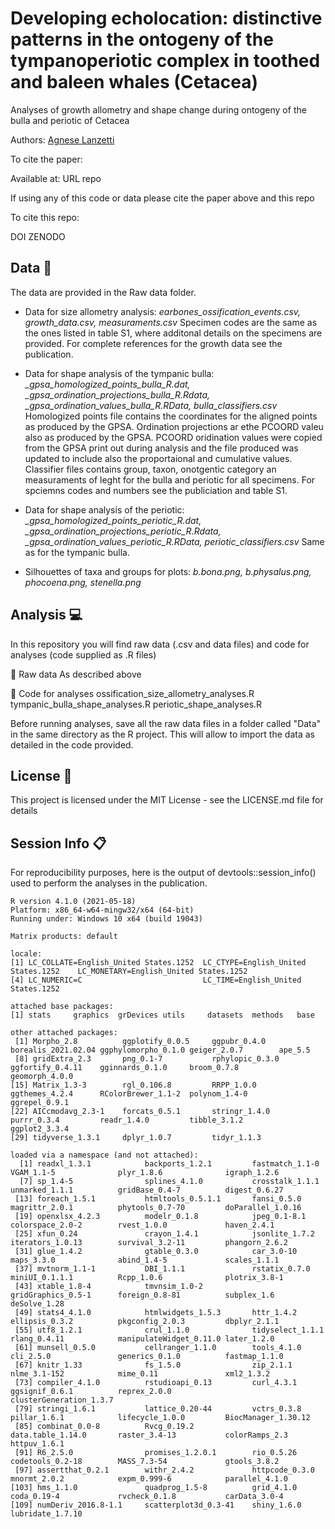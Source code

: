 # Developing echolocation: distinctive patterns in the ontogeny of the tympanoperiotic complex in toothed and baleen whales (Cetacea)
Analyses of growth allometry and shape change during ontogeny of the bulla and periotic of Cetacea 

Authors: [Agnese Lanzetti](mailto:agnese.lanzetti@gmail.com?subject=[GitHub]%20Earbones%20Paper%20Code)

To cite the paper:


Available at: URL repo

If using any of this code or data please cite the paper above and this repo

To cite this repo:


DOI ZENODO

## Data :floppy_disk: 

The data are provided in the Raw data folder.

- Data for size allometry analysis: *earbones_ossification_events.csv, growth_data.csv, measuraments.csv* 
Specimen codes are the same as the ones listed in table S1, where additonal details on the specimens are provided. For complete references for the growth data see the publication.

- Data for shape analysis of the tympanic bulla: *_gpsa_homologized_points_bulla_R.dat, _gpsa_ordination_projections_bulla_R.Rdata, _gpsa_ordination_values_bulla_R.RData, bulla_classifiers.csv*
Homologized points file contains the coordinates for the aligned points as produced by the GPSA. Ordination projections ar ethe PCOORD valeu also as produced by the GPSA. PCOORD oridination values were copied from the GPSA print out during analysis and the file produced was updated to include also the proportaional and cumulative values. Classifier files contains group, taxon, onotgentic category an measuraments of leght for the bulla and periotic for all specimens. For spciemns codes and numbers see the publiciation and table S1.

- Data for shape analysis of the periotic: *_gpsa_homologized_points_periotic_R.dat, _gpsa_ordination_projections_periotic_R.Rdata, _gpsa_ordination_values_periotic_R.RData, periotic_classifiers.csv*
Same as for the tympanic bulla.

- Silhouettes of taxa and groups for plots: *b.bona.png, b.physalus.png, phocoena.png, stenella.png*

## Analysis :computer:
In this repository you will find raw data (.csv and data files) and code for analyses (code supplied as .R files)

📁 Raw data
As described above

📁 Code for analyses
ossification_size_allometry_analyses.R
tympanic_bulla_shape_analyses.R
periotic_shape_analyses.R

Before running analyses, save all the raw data files in a folder called "Data" in the same directory as the R project. This will allow to import the data as detailed in the code provided.

## License 📃
This project is licensed under the MIT License - see the LICENSE.md file for details

## Session Info 📋
For reproducibility purposes, here is the output of devtools::session_info() used to perform the analyses in the publication.

```
R version 4.1.0 (2021-05-18)
Platform: x86_64-w64-mingw32/x64 (64-bit)
Running under: Windows 10 x64 (build 19043)

Matrix products: default

locale:
[1] LC_COLLATE=English_United States.1252  LC_CTYPE=English_United States.1252    LC_MONETARY=English_United States.1252
[4] LC_NUMERIC=C                           LC_TIME=English_United States.1252    

attached base packages:
[1] stats     graphics  grDevices utils     datasets  methods   base     

other attached packages:
 [1] Morpho_2.8          ggplotify_0.0.5     ggpubr_0.4.0        borealis_2021.02.04 ggphylomorpho_0.1.0 geiger_2.0.7        ape_5.5            
 [8] gridExtra_2.3       png_0.1-7           rphylopic_0.3.0     ggfortify_0.4.11    gginnards_0.1.0     broom_0.7.8         geomorph_4.0.0     
[15] Matrix_1.3-3        rgl_0.106.8         RRPP_1.0.0          ggthemes_4.2.4      RColorBrewer_1.1-2  polynom_1.4-0       ggrepel_0.9.1      
[22] AICcmodavg_2.3-1    forcats_0.5.1       stringr_1.4.0       purrr_0.3.4         readr_1.4.0         tibble_3.1.2        ggplot2_3.3.4      
[29] tidyverse_1.3.1     dplyr_1.0.7         tidyr_1.1.3        

loaded via a namespace (and not attached):
  [1] readxl_1.3.1            backports_1.2.1         fastmatch_1.1-0         VGAM_1.1-5              plyr_1.8.6              igraph_1.2.6           
  [7] sp_1.4-5                splines_4.1.0           crosstalk_1.1.1         unmarked_1.1.1          gridBase_0.4-7          digest_0.6.27          
 [13] foreach_1.5.1           htmltools_0.5.1.1       fansi_0.5.0             magrittr_2.0.1          phytools_0.7-70         doParallel_1.0.16      
 [19] openxlsx_4.2.3          modelr_0.1.8            jpeg_0.1-8.1            colorspace_2.0-2        rvest_1.0.0             haven_2.4.1            
 [25] xfun_0.24               crayon_1.4.1            jsonlite_1.7.2          iterators_1.0.13        survival_3.2-11         phangorn_2.6.2         
 [31] glue_1.4.2              gtable_0.3.0            car_3.0-10              maps_3.3.0              abind_1.4-5             scales_1.1.1           
 [37] mvtnorm_1.1-1           DBI_1.1.1               rstatix_0.7.0           miniUI_0.1.1.1          Rcpp_1.0.6              plotrix_3.8-1          
 [43] xtable_1.8-4            tmvnsim_1.0-2           gridGraphics_0.5-1      foreign_0.8-81          subplex_1.6             deSolve_1.28           
 [49] stats4_4.1.0            htmlwidgets_1.5.3       httr_1.4.2              ellipsis_0.3.2          pkgconfig_2.0.3         dbplyr_2.1.1           
 [55] utf8_1.2.1              crul_1.1.0              tidyselect_1.1.1        rlang_0.4.11            manipulateWidget_0.11.0 later_1.2.0            
 [61] munsell_0.5.0           cellranger_1.1.0        tools_4.1.0             cli_2.5.0               generics_0.1.0          fastmap_1.1.0          
 [67] knitr_1.33              fs_1.5.0                zip_2.1.1               nlme_3.1-152            mime_0.11               xml2_1.3.2             
 [73] compiler_4.1.0          rstudioapi_0.13         curl_4.3.1              ggsignif_0.6.1          reprex_2.0.0            clusterGeneration_1.3.7
 [79] stringi_1.6.1           lattice_0.20-44         vctrs_0.3.8             pillar_1.6.1            lifecycle_1.0.0         BiocManager_1.30.12    
 [85] combinat_0.0-8          Rvcg_0.19.2             data.table_1.14.0       raster_3.4-13           colorRamps_2.3          httpuv_1.6.1           
 [91] R6_2.5.0                promises_1.2.0.1        rio_0.5.26              codetools_0.2-18        MASS_7.3-54             gtools_3.8.2           
 [97] assertthat_0.2.1        withr_2.4.2             httpcode_0.3.0          mnormt_2.0.2            expm_0.999-6            parallel_4.1.0         
[103] hms_1.1.0               quadprog_1.5-8          grid_4.1.0              coda_0.19-4             rvcheck_0.1.8           carData_3.0-4          
[109] numDeriv_2016.8-1.1     scatterplot3d_0.3-41    shiny_1.6.0             lubridate_1.7.10      
```

